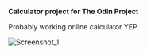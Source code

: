 **Calculator project for The Odin Project**

Probably working online calculator YEP.

![Screenshot_1](https://user-images.githubusercontent.com/47972675/127597468-39b69c44-8b9a-470d-b6cb-80f552c543de.png)
